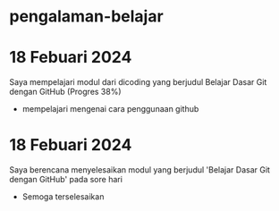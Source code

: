 # pengalaman-belajar

# 18 Febuari 2024
  Saya mempelajari modul dari dicoding yang berjudul Belajar Dasar Git dengan GitHub (Progres 38%)
   - mempelajari mengenai cara penggunaan github

# 18 Febuari 2024
  Saya berencana menyelesaikan modul yang berjudul 'Belajar Dasar Git dengan GitHub' pada sore hari
   - Semoga terselesaikan
